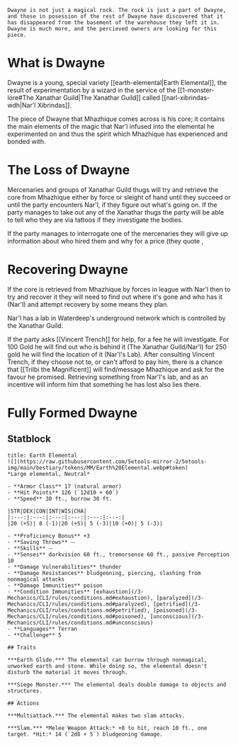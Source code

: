 ```
Dwayne is not just a magical rock. The rock is just a part of Dwayne, and those in posession of the rest of Dwayne have discovered that it has disappeared from the basement of the warehouse they left it in. Dwayne is much more, and the percieved owners are looking for this piece.
```

# What is Dwayne
Dwayne is a young, special variety [[earth-elemental|Earth Elemental]], the result of experimentation by a wizard in the service of the [[1-monster-lore#The Xanathar Guild|The Xanathar Guild]] called [[narl-xibrindas-wdh|Nar'l Xibrindas]]. 

The piece of Dwayne that Mhazhique comes across is his core; it contains the main elements of the magic that Nar'l infused into the elemental he experimented on and thus the spirit which Mhazhique has experienced and bonded with. 

# The Loss of Dwayne
Mercenaries and groups of Xanathar Guild thugs will try and retrieve the core from Mhazhique either by force or sleight of hand until they succeed or until the party encounters Nar'l, if they figure out what's going on. 
If the party manages to take out any of the Xanathar thugs the party will be able to tell who they are via tattoos if they investigate the bodies.

If the party manages to interrogate one of the mercenaries they will give up information about who hired them and why for a price (they quote , 

# Recovering Dwayne
If the core is retrieved from Mhazhique by forces in league with Nar'l then to try and recover it they will need to find out where it's gone and who has it (Nar'l) and attempt recovery by some means they plan. 

Nar'l has a lab in Waterdeep's underground network which is controlled by the Xanathar Guild. 

If the party asks [[Vincent Trench]] for help, for a fee he will investigate. For 100 Gold he will find out who is behind it (The Xanathar Guild/Nar'l) for 250 gold he will find the location of it (Nar'l's Lab). After consulting Vincent Trench, if they choose not to, or can't afford to pay him, there is a chance that [[Trilbi the Magnificent]] will find/message Mhazhique and ask for the favour he promised. Retrieving something from Nar'l's lab, and as an incentive will inform him that something he has lost also lies there. 

# Fully Formed Dwayne 

## Statblock
```ad-statblock
title: Earth Elemental
![](https://raw.githubusercontent.com/5etools-mirror-2/5etools-img/main/bestiary/tokens/MM/Earth%20Elemental.webp#token)
*Large elemental, Neutral*

- **Armor Class** 17 (natural armor)
- **Hit Points** 126 (`12d10 + 60`) 
- **Speed** 30 ft., burrow 30 ft.

|STR|DEX|CON|INT|WIS|CHA|
|:---:|:---:|:---:|:---:|:---:|:---:|
|20 (+5)| 8 (-1)|20 (+5)| 5 (-3)|10 (+0)| 5 (-3)|

- **Proficiency Bonus** +3
- **Saving Throws** ⏤
- **Skills** ⏤
- **Senses** darkvision 60 ft., tremorsense 60 ft., passive Perception 10
- **Damage Vulnerabilities** thunder
- **Damage Resistances** bludgeoning, piercing, slashing from nonmagical attacks
- **Damage Immunities** poison
- **Condition Immunities** [exhaustion](/3-Mechanics/CLI/rules/conditions.md#exhaustion), [paralyzed](/3-Mechanics/CLI/rules/conditions.md#paralyzed), [petrified](/3-Mechanics/CLI/rules/conditions.md#petrified), [poisoned](/3-Mechanics/CLI/rules/conditions.md#poisoned), [unconscious](/3-Mechanics/CLI/rules/conditions.md#unconscious)
- **Languages** Terran
- **Challenge** 5

## Traits

***Earth Glide.*** The elemental can burrow through nonmagical, unworked earth and stone. While doing so, the elemental doesn't disturb the material it moves through.

***Siege Monster.*** The elemental deals double damage to objects and structures.

## Actions

***Multiattack.*** The elemental makes two slam attacks.

***Slam.*** *Melee Weapon Attack:* +8 to hit, reach 10 ft., one target. *Hit:* 14 (`2d8 + 5`) bludgeoning damage.
```